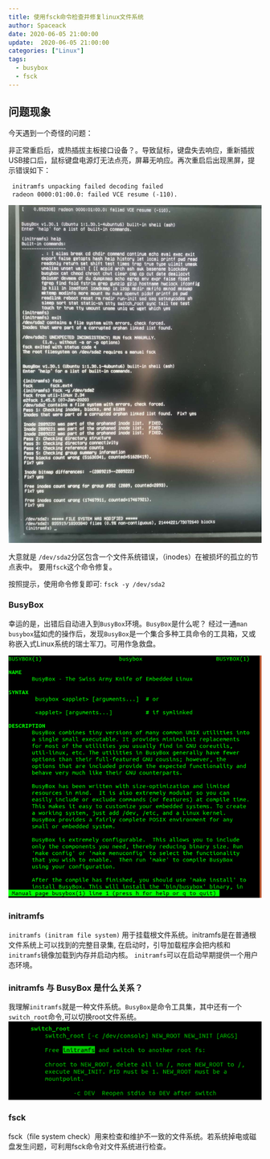 ```yaml
---
title: 使用fsck命令检查并修复linux文件系统
author: Spaceack
date: 2020-06-05 21:00:00
update:  2020-06-05 21:00:00
categories: ["Linux"]
tags: 
  - busybox
  - fsck
---
```


## 问题现象
今天遇到一个奇怪的问题：

非正常重启后，或热插拔主板接口设备？。导致鼠标，键盘失去响应，重新插拔USB接口后，鼠标键盘电源灯无法点亮，屏幕无响应。再次重启后出现黑屏，提示错误如下：

```
 initramfs unpacking failed decoding failed
 radeon 0000:01:00.0: failed VCE resume (-110).
```
![fix-error.jpg](fix-error.jpg)

大意就是 `/dev/sda2`分区包含一个文件系统错误，（inodes）在被损坏的孤立的节点表中。
要用`fsck`这个命令修复。

按照提示，使用命令修复即可: `fsck -y /dev/sda2`

### BusyBox
幸运的是，出错后自动进入到`BusyBox`环境。`BusyBox`是什么呢？ 经过一通`man busybox`猛如虎的操作后，发现`BusyBox`是一个集合多种工具命令的工具箱，又或称嵌入式Linux系统的瑞士军刀。可用作急救盘。

![busybox.png](busybox.png)

### initramfs
`initramfs (initram file system)` 用于挂载根文件系统。initramfs是在普通根文件系统上可以找到的完整目录集, 在启动时，引导加载程序会把内核和`initramfs`镜像加载到内存并启动内核。 `initramfs`可以在启动早期提供一个用户态环境。

### initramfs 与 BusyBox 是什么关系？
我理解`initramfs`就是一种文件系统。`BusyBox`是命令工具集，其中还有一个`switch_root`命令,可以切换root文件系统。
![switch_root.png](switch_root.png)

### fsck
fsck（file system check）用来检查和维护不一致的文件系统。若系统掉电或磁盘发生问题，可利用fsck命令对文件系统进行检查。
